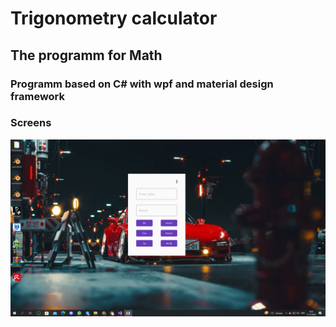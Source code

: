 # Trigonometry calculator
## The programm for Math
### Programm based on C# with wpf and material design framework

### Screens
![alt text](Screen/screen%201.jpg)
